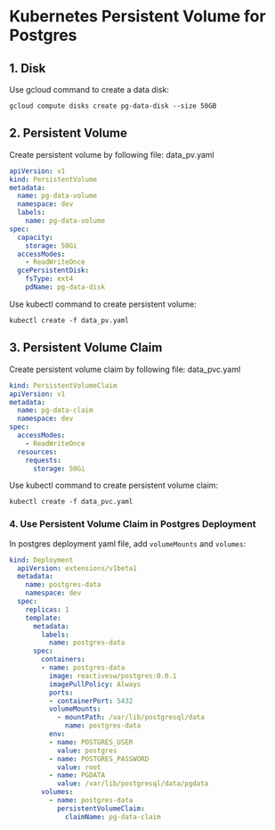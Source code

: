 # Kubernetes Persistent Volume for Postgres

## 1. Disk

Use gcloud command to create a data disk:

```shell
gcloud compute disks create pg-data-disk --size 50GB
```

## 2. Persistent Volume

Create persistent volume by following file:
data_pv.yaml

```yaml
apiVersion: v1
kind: PersistentVolume
metadata:
  name: pg-data-volume
  namespace: dev
  labels:
    name: pg-data-volume
spec:
  capacity:
    storage: 50Gi
  accessModes:
    - ReadWriteOnce
  gcePersistentDisk:
    fsType: ext4
    pdName: pg-data-disk
```

Use kubectl command to create persistent volume:

```shell
kubectl create -f data_pv.yaml
```

## 3. Persistent Volume Claim

Create persistent volume claim by following file:
data_pvc.yaml

```yaml
kind: PersistentVolumeClaim
apiVersion: v1
metadata:
  name: pg-data-claim
  namespace: dev
spec:
  accessModes:
    - ReadWriteOnce
  resources:
    requests:
      storage: 50Gi
```

Use kubectl command to create persistent volume claim:

```shell
kubectl create -f data_pvc.yaml
```

### 4. Use Persistent Volume Claim in Postgres Deployment

In postgres deployment yaml file, add `volumeMounts` and `volumes`:

```yaml
kind: Deployment
  apiVersion: extensions/v1beta1
  metadata:
    name: postgres-data
    namespace: dev
  spec:
    replicas: 1
    template:
      metadata:
        labels:
          name: postgres-data
      spec:
        containers:
        - name: postgres-data
          image: reactivesw/postgres:0.0.1
          imagePullPolicy: Always
          ports:
          - containerPort: 5432
          volumeMounts:
            - mountPath: /var/lib/postgresql/data
              name: postgres-data
          env:
          - name: POSTGRES_USER
            value: postgres
          - name: POSTGRES_PASSWORD
            value: root
          - name: PGDATA
            value: /var/lib/postgresql/data/pgdata
        volumes:
          - name: postgres-data
            persistentVolumeClaim:
              claimName: pg-data-claim
```